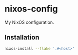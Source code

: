 # nixos-config
My NixOS configuration.

## Installation

```bash
nixos-install --flake '.#<host>'
```